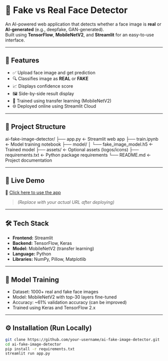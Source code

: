 # 🧠 Fake vs Real Face Detector

An AI-powered web application that detects whether a face image is **real** or **AI-generated** (e.g., deepfake, GAN-generated).  
Built using **TensorFlow**, **MobileNetV2**, and **Streamlit** for an easy-to-use interface.

---

## 📌 Features

- ✅ Upload face image and get prediction
- 🔍 Classifies image as **REAL** or **FAKE**
- 📈 Displays confidence score
- 🖼 Side-by-side result display
- 🧠 Trained using transfer learning (MobileNetV2)
- 🌐 Deployed online using Streamlit Cloud

---

## 📂 Project Structure

ai-fake-image-detector/
├── app.py ← Streamlit web app
├── train.ipynb ← Model training notebook
├── model/
│ └── fake_image_model.h5 ← Trained model
├── assets/ ← Optional assets (logos/icons)
├── requirements.txt ← Python package requirements
└── README.md ← Project documentation


---

## 🚀 Live Demo

🔗 [Click here to use the app](https://your-username-ai-fake-image-detector.streamlit.app)

> _(Replace with your actual URL after deploying)_

---

## 🛠 Tech Stack

- **Frontend:** Streamlit
- **Backend:** TensorFlow, Keras
- **Model:** MobileNetV2 (transfer learning)
- **Language:** Python
- **Libraries:** NumPy, Pillow, Matplotlib

---

## 🧠 Model Training

- Dataset: 1000+ real and fake face images
- Model: MobileNetV2 with top-30 layers fine-tuned
- Accuracy: ~61% validation accuracy (can be improved)
- Trained using Keras and TensorFlow 2.x

---

## ⚙️ Installation (Run Locally)

```bash
git clone https://github.com/your-username/ai-fake-image-detector.git
cd ai-fake-image-detector
pip install -r requirements.txt
streamlit run app.py

